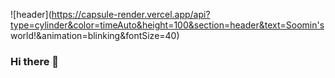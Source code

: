 ![header](https://capsule-render.vercel.app/api?type=cylinder&color=timeAuto&height=100&section=header&text=Soomin's world!&animation=blinking&fontSize=40)

### Hi there 👋

<!--
**kellyssm/kellyssm** is a ✨ _special_ ✨ repository because its `README.md` (this file) appears on your GitHub profile.

Here are some ideas to get you started:

- 🔭 I’m currently working on ...
- 🌱 I’m currently learning ...
- 👯 I’m looking to collaborate on ...
- 🤔 I’m looking for help with ...
- 💬 Ask me about ...
- 📫 How to reach me: ...
- 😄 Pronouns: ...
- ⚡ Fun fact: ...
-->
